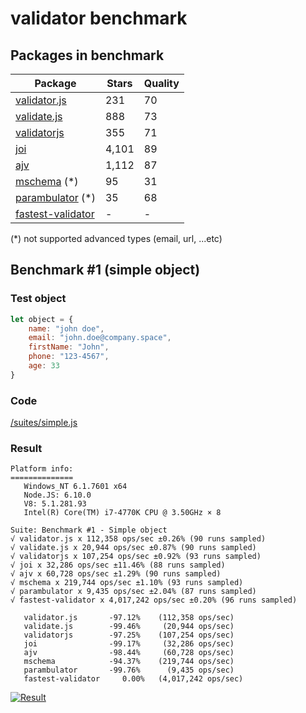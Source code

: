 # validator benchmark

## Packages in benchmark

| Package | Stars | Quality |
| ------- | ----- | ------- |
| [validator.js](https://github.com/guillaumepotier/validator.js) | 231 | 70
| [validate.js](https://github.com/ansman/validate.js) | 888 | 73
| [validatorjs](https://github.com/skaterdav85/validatorjs) | 355 | 71
| [joi](https://github.com/hapijs/joi) | 4,101 | 89
| [ajv](https://github.com/epoberezkin/ajv) | 1,112 | 87
| [mschema](https://github.com/mschema/mschema) (*) | 95 | 31
| [parambulator](https://github.com/rjrodger/parambulator) (*) | 35 | 68
| [fastest-validator](https://github.com/icebob/fastest-validator) | - | -

 (*) not supported advanced types (email, url, ...etc)

## Benchmark #1 (simple object)

### Test object
```js
let object = {
    name: "john doe",
    email: "john.doe@company.space",
    firstName: "John",
    phone: "123-4567",
    age: 33
}
```

### Code
[/suites/simple.js](https://github.com/icebob/validator-benchmark/blob/master/suites/simple.js)

### Result

```
Platform info:
==============
   Windows_NT 6.1.7601 x64
   Node.JS: 6.10.0
   V8: 5.1.281.93
   Intel(R) Core(TM) i7-4770K CPU @ 3.50GHz × 8

Suite: Benchmark #1 - Simple object
√ validator.js x 112,358 ops/sec ±0.26% (90 runs sampled)
√ validate.js x 20,944 ops/sec ±0.87% (90 runs sampled)
√ validatorjs x 107,254 ops/sec ±0.92% (93 runs sampled)
√ joi x 32,286 ops/sec ±11.46% (88 runs sampled)
√ ajv x 60,728 ops/sec ±1.29% (90 runs sampled)
√ mschema x 219,744 ops/sec ±1.10% (93 runs sampled)
√ parambulator x 9,435 ops/sec ±2.04% (87 runs sampled)
√ fastest-validator x 4,017,242 ops/sec ±0.20% (96 runs sampled)

   validator.js       -97.12%    (112,358 ops/sec)
   validate.js        -99.46%     (20,944 ops/sec)
   validatorjs        -97.25%    (107,254 ops/sec)
   joi                -99.17%     (32,286 ops/sec)
   ajv                -98.44%     (60,728 ops/sec)
   mschema            -94.37%    (219,744 ops/sec)
   parambulator       -99.76%      (9,435 ops/sec)
   fastest-validator     0.00%   (4,017,242 ops/sec)
```

[![Result](https://cloud.highcharts.com/images/yqowupa/2/600.png)](http://cloud.highcharts.com/show/yqowupa)
